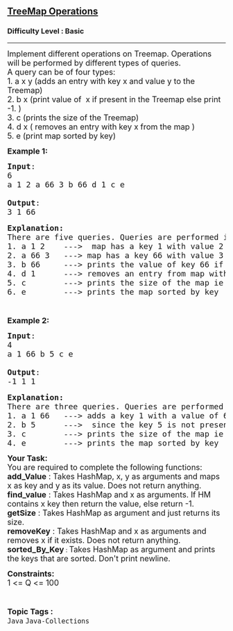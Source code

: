 <h2><a href="https://www.geeksforgeeks.org/problems/java-collection-set-4-treemap/1">TreeMap Operations</a></h2><h3>Difficulty Level : Basic</h3><hr><div class="problems_problem_content__Xm_eO"><p><span style="font-size:18px">Implement different operations on Treemap. Operations will be performed by different types of queries.<br>
A query can be of four&nbsp;types:<br>
1. a x y&nbsp;(adds an entry&nbsp;with key x and value&nbsp;y to the Treemap)<br>
2. b x (print value of &nbsp;x if&nbsp;present in the Treemap else print -1.&nbsp;)<br>
3. c (prints the size of the Treemap)<br>
4. d x ( removes an entry&nbsp;with key x from the map )<br>
5. e (print map sorted by key)</span></p>

<p><strong><span style="font-size:18px">Example 1:</span></strong></p>

<pre><span style="font-size:18px"><strong>Input</strong>:
6
a 1 2 a 66 3 b 66 d 1 c e

<strong>Output</strong>:
3 1 66</span>

<span style="font-size:18px"><strong>Explanation:</strong>
There are five queries. Queries are performed in this order
1. a 1 2    ---&gt;  map has a key 1 with value 2 
2. a 66 3   ---&gt; map has a key 66 with value 3
3. b 66     ---&gt; prints the value of key 66 if its present in the map ie 3.
4. d 1      ---&gt; removes an entry from map with key 1
5. c        ---&gt; prints the size of the map ie 1
6. e        ---&gt; prints the map sorted by key</span></pre>

<p>&nbsp;</p>

<p><strong><span style="font-size:18px">Example 2:</span></strong></p>

<pre><span style="font-size:18px"><strong>Input</strong>:
4
a 1 66 b 5 c e

<strong>Output</strong>:
-1 1 1</span>

<span style="font-size:18px"><strong>Explanation:</strong>
There are three&nbsp;queries.&nbsp;Queries&nbsp;are&nbsp;performed in this order
1. a 1 66 &nbsp; ---&gt; adds a key 1 with a value of 66 in the map
2. b 5 &nbsp; &nbsp; &nbsp;---&gt; &nbsp;since the key 5 is not present in the map hence -1 is printed.
3. c &nbsp; &nbsp; &nbsp; &nbsp;---&gt; prints the size of the map ie 1 </span>
<span style="font-size:18px">4. e&nbsp;&nbsp;&nbsp;&nbsp;&nbsp;&nbsp;&nbsp;&nbsp;---&gt; prints the map sorted by key</span></pre>

<p><span style="font-size:18px"><strong>Your Task:</strong></span><br>
<span style="font-size:18px">You are required to complete the following functions:<br>
<strong>add_Value</strong> : Takes HashMap, x, y as arguments and maps x as key and y as its value. Does not return anything.<br>
<strong>find_value</strong> : Takes HashMap and x as arguments. If HM contains x key then return the value, else return -1.<br>
<strong>getSize</strong> : Takes HashMap as argument and just returns its size.<br>
<strong>removeKey</strong> : Takes HashMap and x as arguments and removes x if it exists. Does not return anything.<br>
<strong>sorted_By_Key</strong></span> : <span style="font-size:18px">Takes HashMap as argument and prints the keys that are sorted. Don't print newline.</span></p>

<p><span style="font-size:18px"><strong>Constraints:</strong><br>
1 &lt;= Q &lt;= 100</span></p>
</div><br><p><span style=font-size:18px><strong>Topic Tags : </strong><br><code>Java</code>&nbsp;<code>Java-Collections</code>&nbsp;